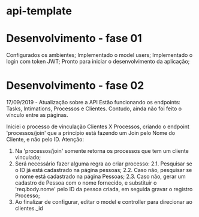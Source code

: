 # api-template

# Desenvolvimento - fase 01
Configurados os ambientes;
Implementado o model users;
Implementado o login com token JWT;
Pronto para iniciar o desenvolvimento da aplicação;

# Desenvolvimento - fase 02
17/09/2019 - Atualização sobre a API
Estão funcionando os endpoints: Tasks, Intimations, Processos e Clientes.
Contudo, ainda não foi feito o vínculo entre as páginas.

Iniciei o processo de vinculação Clientes X Processos, criando o endpoint 
'processos/join' que a princípio está fazendo um Join pelo Nome do Cliente,
e não pelo ID.
Atenção:
   1. Na 'processos/join' somente retorna os processos que tem um cliente vinculado;
   2. Será necessário fazer alguma regra ao criar processo:
      2.1. Pesquisar se o ID já está cadastrado na página pessoas;
      2.2. Caso não, pesquisar se o nome está cadastrado na página Pessoas;
      2.3. Caso não, gerar um cadastro de Pessoa com o nome fornecido, e substituir
      o 'req.body.nome' pelo ID da pessoa criada, em seguida gravar o registro Processo;
   3. Ao finalizar de configurar, editar o model e controller para direcionar ao clientes._id

